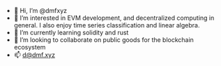 - 👋 Hi, I’m @dmfxyz
- 👀 I’m interested in EVM development, and decentralized computing in general. I also enjoy time series classification and linear algebra.
- 🌱 I’m currently learning solidity and rust
- 💞️ I’m looking to collaborate on public goods for the blockchain ecosystem
- 📫 d@dmf.xyz

<!---
dmfxyz/dmfxyz is a ✨ special ✨ repository because its `README.md` (this file) appears on your GitHub profile.
You can click the Preview link to take a look at your changes.
--->
